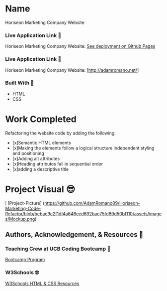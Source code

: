 # Name
Horiseon Marketing Company Website

### Live Application Link 👀
Horiseon Marketing Company Website: [See deployment on Github Pages](https://adamromano89.github.io/Horiseon-Marketing-Code-Refactor/)

### Live Application Link 👀
Horiseon Marketing Company Website: [http://adamromano.net/]
### Built With 🧰
- HTML 
- CSS

# Work Completed
Refactoring the website code by adding the following:

- [x]Semantic HTML elements
- [x]Making the elements follow a logical structure independent styling and positioning
- [x]Adding alt attributes
- [x]Heading attributes fall in sequential order
- [x]adding a descriptive title

# Project Visual :sunglasses:
! [Project-Picture] (https://github.com/AdamRomano89/Horiseon-Marketing-Code-Refactor/blob/bebae9c2f1df4a646eed692bae75fd89d50bf110/assets/images/Mockup.png)

## Authors, Acknowledgement, & Resources 🤝

### Teaching Crew at UCB Coding Bootcamp 🎉
[Bootcamp Program](https://techbootcamps.utexas.edu/coding/)

### W3Schools 🤓
[W3Schools HTML & CSS Resources](https://www.w3schools.com/)